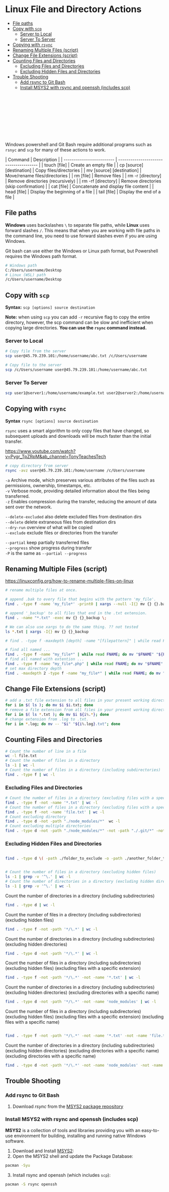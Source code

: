 # Linux File and Directory Actions

- [File paths](#file-paths)
- [Copy with `scp`](#copy-with-scp)
  - [Server to Local](#server-to-local)
  - [Server To Server](#server-to-server)
- [Copying with `rsync`](#copying-with-rsync)
- [Renaming Multiple Files (script)](#renaming-multiple-files-script)
- [Change File Extensions (script)](#change-file-extensions-script)
- [Counting Files and Directories](#counting-files-and-directories)
  - [Excluding Files and Directories](#excluding-files-and-directories)
  - [Excluding Hidden Files and Directories](#excluding-hidden-files-and-directories)
- [Trouble Shooting](#trouble-shooting)
  - [Add rsync to Git Bash](#add-rsync-to-git-bash)
  - [Install MSYS2 with rsync and openssh (includes scp)](#install-msys2-with-rsync-and-openssh-includes-scp)


<div class="bx warning flex va-c">
    <svg class="icon wh-4 fs0 mr-2"><use xlink:href="/svg/naykel-ui.svg#exclamation-circle"></use></svg>
    <div>Windows powershell and Git Bash require additional programs such as <code>rsnyc</code> and <code>scp</code> for many of these actions to work.</div>
</div>

<code-first-col></code-first-col>
| Command                   | Description                            |
| ------------------------- | -------------------------------------- |
| touch [file]              | Create an empty file                   |
| cp [source] [destination] | Copy files/directories                 |
| mv [source] [destination] | Move/rename files/directories          |
| rm [file]                 | Remove files                           |
| rm -r [directory]         | Remove directories (recursively)       |
| rm -rf [directory]        | Remove directories (skip confirmation) |
| cat [file]                | Concatenate and display file content   |
| head [file]               | Display the beginning of a file        |
| tail [file]               | Display the end of a file              |

## File paths

**Windows** uses backslashes `\` to separate file paths, while **Linux** uses forward slashes `/`. This means that when you are working with file paths in the command line, you need to use forward slashes even if you are using Windows.

Git bash can use either the Windows or Linux path format, but Powershell requires the Windows path format.

```bash
# Windows path
C:/Users/username/Desktop
# Linux (WSL) path
/c/Users/username/Desktop
```

## Copy with `scp`

**Syntax:** `scp [options] source destination`

**Note:** when using `scp` you can add `-r` recursive flag to copy the entire directory, however,
the scp command can be slow and inefficient when copying large directories. **You can use the
`rsync` command instead.**

### Server to Local

```bash
# Copy file from the server
scp user@45.79.239.101:/home/username/abc.txt /c/Users/username

# Copy file to the server
scp /c/Users/username user@45.79.239.101:/home/username/abc.txt
```

### Server To Server

```bash
scp user1@server1:/home/username/example.txt user2@server2:/home/username/
```

## Copying with `rsync`

**Syntax** `rsync [options] source destination`

`rsync` uses a smart algorithm to only copy files that have changed, so subsequent uploads and downloads will be much faster than the initial transfer.

https://www.youtube.com/watch?v=Pygr_TpZRpM&ab_channel=TonyTeachesTech

```bash
# copy directory from server
rsync -avz user@45.79.239.101:/home/username /c/Users/username


```

`-a` Archive mode, which preserves various attributes of the files such as permissions, ownership, timestamps, etc. <br>
`-v` Verbose mode, providing detailed information about the files being transferred. <br>
`-z` Enables compression during the transfer, reducing the amount of data sent over the network. <br>

`--delete-excluded` also delete excluded files from destination dirs <br>
`--delete` delete extraneous files from destination dirs <br>
`--dry-run` overview of what will be copied <br>
`--exclude` exclude files or directories from the transfer <br>

`--partial` keep partially transferred files <br>
`--progress` show progress during transfer <br>
`-P` is the same as `--partial --progress` <br>



## Renaming Multiple Files (script)

https://linuxconfig.org/how-to-rename-multiple-files-on-linux

```bash
# rename multiple files at once.

# append .bak to every file that begins with the pattern 'my_file'.
find . -type f -name 'my_file*' -print0 | xargs --null -I{} mv {} {}.bak

# append '_backup' to all files that end in the .txt extension.
find . -name "*.txt" -exec mv {} {}_backup \;

# We can also use xargs to do the same thing. ?? not tested
ls *.txt | xargs -I{} mv {} {}_backup

# find . -type f -maxdepth [depth] -name "[filepattern]" | while read FNAME; do mv "$FNAME" "${FNAME//search/replace}"; done

# find all named ...
find . -type f -name "my_file*" | while read FNAME; do mv "$FNAME" "${FNAME//my_file/new_name}"; done
# find all named with extention ...
find . -type f -name "my_file*.php" | while read FNAME; do mv "$FNAME" "${FNAME//my_file/new_name}"; done
# set max directory depth
find . -maxdepth 2 -type f -name "my_file*" | while read FNAME; do mv "$FNAME" "${FNAME//my_file/new_name}"; done

```


## Change File Extensions (script)

```bash
# add a .txt file extension to all files in your present working directory.
for i in $( ls ); do mv $i $i.txt; done
# remove a file extension from all files in your present working directory.
for i in $( ls *.txt ); do mv $i ${i%.*}; done
# change extension from .log to .txt.
for i in *.log; do mv -- "$i" "${i%.log}.txt"; done
```


## Counting Files and Directories

```bash
# Count the number of line in a file
wc -l file.txt
# Count the number of files in a directory
ls -1 | wc -l
# Count the number of files in a directory (including subdirectories)
find . -type f | wc -l
```

### Excluding Files and Directories

```bash
# Count the number of files in a directory (excluding files with a specific extension)
find . -type f -not -name '*.txt' | wc -l
# Count the number of files in a directory (excluding files with a specific name)
find . -type f -not -name 'file.txt' | wc -l
# Count excluding directory
find . -type d -not -path "./node_modules/*"  wc -l
# Count excluding multiple directories
find . -type d -not -path "./node_modules/*" -not -path "./.git/*" -not -path "./.vscode/*"| wc -l
```


### Excluding Hidden Files and Directories

```bash

find . -type d \( -path ./folder_to_exclude -o -path ./another_folder_to_exclude \) -prune -o -name '*.ts' -exec wc -l {} \;


# Count the number of files in a directory (excluding hidden files)
ls -1 | grep -v '^\.' | wc -l
# Count the number of directories in a directory (excluding hidden directories)
ls -1 | grep -v '^\.' | wc -l

```





Count the number of directories in a directory (including subdirectories)
```bash
find . -type d | wc -l
```

Count the number of files in a directory (including subdirectories) (excluding hidden files)
```bash
find . -type f -not -path '*/\.*' | wc -l
```

Count the number of directories in a directory (including subdirectories) (excluding hidden directories)
```bash
find . -type d -not -path '*/\.*' | wc -l
```

Count the number of files in a directory (including subdirectories) (excluding hidden files) (excluding files with a specific extension)
```bash
find . -type f -not -path '*/\.*' -not -name '*.txt' | wc -l
```

Count the number of directories in a directory (including subdirectories) (excluding hidden directories) (excluding directories with a specific name)
```bash
find . -type d -not -path '*/\.*' -not -name 'node_modules' | wc -l
```

Count the number of files in a directory (including subdirectories) (excluding hidden files) (excluding files with a specific extension) (excluding files with a specific name)
```bash

find . -type f -not -path '*/\.*' -not -name '*.txt' -not -name 'file.txt' | wc -l
```

Count the number of directories in a directory (including subdirectories) (excluding hidden directories) (excluding directories with a specific name) (excluding directories with a specific name)
```bash
find . -type d -not -path '*/\.*' -not -name 'node_modules' -not -name 'vendor' | wc -l
```


## Trouble Shooting


### Add rsync to Git Bash

1. Download *rsync* from the [MSYS2 package repository](https://repo.msys2.org/msys/x86_64/rsync-3.2.7-2-x86_64.pkg.tar.zst)


### Install MSYS2 with rsync and openssh (includes scp)




**MSYS2** is a collection of tools and libraries providing you with an easy-to-use environment for
building, installing and running native Windows software.

1. Download and Install [MSYS2](https://www.msys2.org/):
2. Open the MSYS2 shell and update the Package Database:
```bash
pacman -Syu
```
3. Install rsync and openssh (which includes `scp`):
```bash
pacman -S rsync openssh
```


